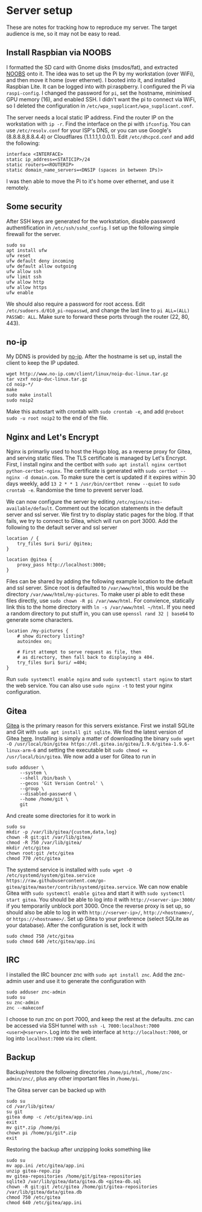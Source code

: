# Server setup

These are notes for tracking how to reproduce my server. The target audience is me, so it may not be easy to read.

## Install Raspbian via NOOBS

I formatted the SD card with Gnome disks (msdos/fat), and extracted [NOOBS](https://www.raspberrypi.org/downloads/noobs/) onto it. The idea was to set up the Pi by my workstation (over WiFi), and then move it home (over ethernet). I booted into it, and installed Raspbian Lite. It can be logged into with pi:raspberry. I configured the Pi via `raspi-config`. I changed the password for `pi`, set the hostname, minimised GPU memory (16), and enabled SSH. I didn't want the pi to connect via WiFi, so I deleted the configuration in `/etc/wpa_supplicant/wpa_supplicant.conf`.

The server needs a local static IP address. Find the router IP on the workstation with `ip -r`. Find the interface on the pi with `ifconfig`. You can use `/etc/resolv.conf` for your ISP's DNS, or you can use Google's (8.8.8.8,8.8.4.4) or Cloudflares (1.1.1.1,1.0.0.1). Edit `/etc/dhcpcd.conf` and add the following:

```
interface <INTERFACE>
static ip_address=<STATICIP>/24
static routers=<ROUTERIP>
static domain_name_servers=<DNSIP (spaces in between IPs)>
```

I was then able to move the Pi to it's home over ethernet, and use it remotely.

## Some security

After SSH keys are generated for the workstation, disable password authentification in `/etc/ssh/sshd_config`. I set up the following simple firewall for the server.

```
sudo su
apt install ufw
ufw reset
ufw default deny incoming
ufw default allow outgoing
ufw allow ssh
ufw limit ssh
ufw allow http
ufw allow https
ufw enable
```

We should also require a password for root access. Edit `/etc/sudoers.d/010_pi-nopasswd`, and change the last line to `pi ALL=(ALL) PASSWD: ALL`. Make sure to forward these ports through the router (22, 80, 443).

## no-ip

My DDNS is provided by [no-ip](https://www.noip.com/). After the hostname is set up, install the client to keep the IP updated.

```
wget http://www.no-ip.com/client/linux/noip-duc-linux.tar.gz
tar vzxf noip-duc-linux.tar.gz
cd noip-*/
make
sudo make install
sudo noip2
```

Make this autostart with crontab with `sudo crontab -e`, and add `@reboot sudo -u root noip2` to the end of the file.

## Nginx and Let's Encrypt

Nginx is primarliy used to host the Hugo blog, as a reverse proxy for Gitea, and serving static files. The TLS certificate is managed by Let's Encrypt. First, I install nginx and the certbot with `sudo apt install nginx certbot python-certbot-nginx`. The certificate is generated with `sudo certbot --nginx -d domain.com`. To make sure the cert is updated if it expires within 30 days weekly, add `13 2 * * 1 /usr/bin/certbot renew --quiet` to `sudo crontab -e`. Randomise the time to prevent server load.

We can now configure the server by editing `/etc/nginx/sites-available/default`. Comment out the location statements in the default server and ssl server. We first try to display static pages for the blog. If that fails, we try to connect to Gitea, which will run on port 3000. Add the following to the default server and ssl server


```
location / {
    try_files $uri $uri/ @gitea;
}

location @gitea {
    proxy_pass http://localhost:3000;
}
```


Files can be shared by adding the following example location to the default and ssl server. Since root is defaulted to `/var/www/html`, this would be the directory `/var/www/html/my-pictures`. To make user pi able to edit these files directly, use `sudo chown -R pi /var/www/html`. For convience, statically link this to the home directory with `ln -s /var/www/html ~/html`. If you need a random directory to put stuff in, you can use `openssl rand 32 | base64` to generate some characters.

```
location /my-pictures {
    # show directory listing?
    autoindex on;

    # First attempt to serve request as file, then
    # as directory, then fall back to displaying a 404.
    try_files $uri $uri/ =404;
}
```



Run `sudo systemctl enable nginx` and `sudo systemctl start nginx` to start the web service. You can also use `sudo nginx -t` to test your nginx configuration.

## Gitea

[Gitea](https://gitea.io/en-us/) is the primary reason for this servers existance. First we install SQLite and Git with `sudo apt install git sqlite`. We find the latest version of Gitea [here](https://dl.gitea.io/gitea/). Installing is simply a matter of downloading the binary `sudo wget -O /usr/local/bin/gitea https://dl.gitea.io/gitea/1.9.6/gitea-1.9.6-linux-arm-6` and setting the executable bit `sudo chmod +x /usr/local/bin/gitea`. We now add a user for Gitea to run in

```
sudo adduser \
     --system \
     --shell /bin/bash \
     --gecos 'Git Version Control' \
     --group \
     --disabled-password \
     --home /home/git \
     git
```

And create some directories for it to work in

```
sudo su
mkdir -p /var/lib/gitea/{custom,data,log}
chown -R git:git /var/lib/gitea/
chmod -R 750 /var/lib/gitea/
mkdir /etc/gitea
chown root:git /etc/gitea
chmod 770 /etc/gitea
```

The systemd service is installed with `sudo wget -O /etc/systemd/system/gitea.service https://raw.githubusercontent.com/go-gitea/gitea/master/contrib/systemd/gitea.service`. We can now enable Gitea with `sudo systemctl enable gitea` and start it with `sudo systemctl start gitea`. You should be able to log into it with `http://<server-ip>:3000/` if you temporarily unblock port 3000. Once the reverse proxy is set up, so should also be able to log in with `http://<server-ip>/`, `http://<hostname>/`, or `https://<hostname>/`. Set up Gitea to your preference (select SQLite as your database). After the configuration is set, lock it with

```
sudo chmod 750 /etc/gitea
sudo chmod 640 /etc/gitea/app.ini
```

## IRC

I installed the IRC bouncer znc with `sudo apt install znc`. Add the znc-admin user and use it to generate the configuration with

```
sudo adduser znc-admin
sudo su
su znc-admin
znc --makeconf
```

I choose to run znc on port 7000, and keep the rest at the defaults. znc can be accessed via SSH tunnel with `ssh -L 7000:localhost:7000 <user>@<server>`. Log into the web interface at `http://localhost:7000`, or log into `localhost:7000` via irc client.

## Backup

Backup/restore the following directories `/home/pi/html`, `/home/znc-admin/znc/`, plus any other important files in `/home/pi`.

The Gitea server can be backed up with

```
sudo su
cd /var/lib/gitea/
su git
gitea dump -c /etc/gitea/app.ini
exit
mv git*.zip /home/pi
chown pi /home/pi/git*.zip
exit
```

Restoring the backup after unzipping looks something like

```
sudo su
mv app.ini /etc/gitea/app.ini
unzip gitea-repo.zip
mv gitea-repositories /home/git/gitea-repositories
sqlite3 /var/lib/gitea/data/gitea.db <gitea-db.sql
chown -R git:git /etc/gitea /home/git/gitea-repositories /var/lib/gitea/data/gitea.db
chmod 750 /etc/gitea
chmod 640 /etc/gitea/app.ini
```